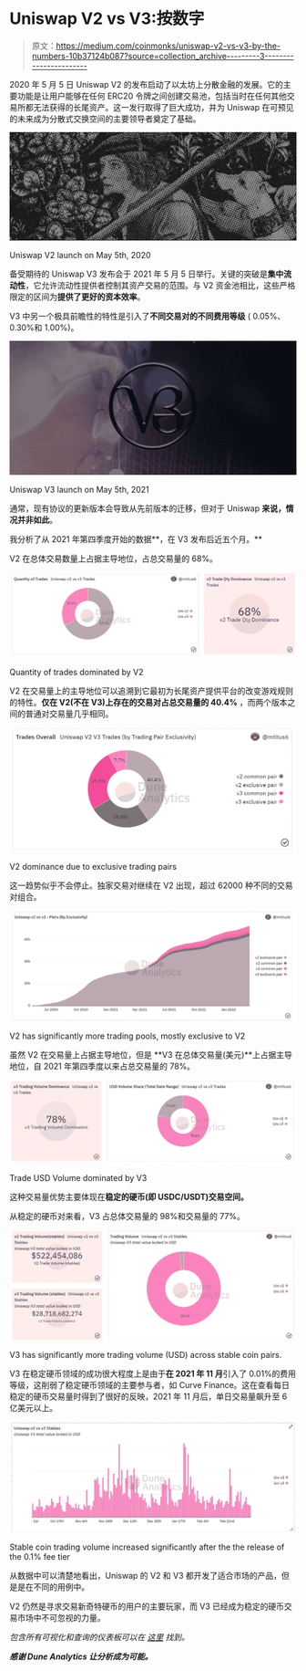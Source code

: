 # Uniswap V2 vs V3:按数字

> 原文：<https://medium.com/coinmonks/uniswap-v2-vs-v3-by-the-numbers-10b37124b087?source=collection_archive---------3----------------------->

2020 年 5 月 5 日 Uniswap V2 的发布启动了以太坊上分散金融的发展。它的主要功能是让用户能够在任何 ERC20 令牌之间创建交易池，包括当时在任何其他交易所都无法获得的长尾资产。这一发行取得了巨大成功，并为 Uniswap 在可预见的未来成为分散式交换空间的主要领导者奠定了基础。

![](img/67cad7b0b69e5ff9f6c10e64827e342a.png)

Uniswap V2 launch on May 5th, 2020

备受期待的 Uniswap V3 发布会于 2021 年 5 月 5 日举行。关键的突破是**集中流动性**，它允许流动性提供者控制其资产交易的范围。与 V2 资金池相比，这些严格限定的区间为**提供了更好的资本效率**。

V3 中另一个极具前瞻性的特性是引入了**不同交易对的不同费用等级** ( 0.05%、0.30%和 1.00%)。

![](img/bbdb37fee6a3719ae8d479f66fd1eb5a.png)

Uniswap V3 launch on May 5th, 2021

通常，现有协议的更新版本会导致从先前版本的迁移，但对于 Uniswap **来说，情况并非如此**。

我分析了从 2021 年第四季度开始的数据**，在 V3 发布后近五个月。**

V2 在总体交易数量上占据主导地位，占总交易量的 68%。

![](img/ba0f4789e3dcd14745a656cffe476dd0.png)

Quantity of trades dominated by V2

V2 在交易量上的主导地位可以追溯到它最初为长尾资产提供平台的改变游戏规则的特性。**仅在 V2(不在 V3)上存在的交易对占总交易量的 40.4%** ，而两个版本之间的普通对交易量几乎相同。

![](img/1522ac204412c238ba3fc0aa7f8b8575.png)

V2 dominance due to exclusive trading pairs

这一趋势似乎不会停止。独家交易对继续在 V2 出现，超过 62000 种不同的交易对组合。

![](img/1505194d717b4167ae8614c8f78bd07c.png)

V2 has significantly more trading pools, mostly exclusive to V2

虽然 V2 在交易量上占据主导地位，但是 **V3 在总体交易量(美元)**上占据主导地位，自 2021 年第四季度以来占总交易量的 78%。

![](img/e938753bdde631372c3793972a493a44.png)

Trade USD Volume dominated by V3

这种交易量优势主要体现在**稳定的硬币(即 USDC/USDT)交易空间。**

从稳定的硬币对来看，V3 占总体交易量的 98%和交易量的 77%。

![](img/1b116e6affcbce23264cf36917bd81fc.png)

V3 has significantly more trading volume (USD) across stable coin pairs.

V3 在稳定硬币领域的成功很大程度上是由于**在 2021 年 11 月**引入了 0.01%的费用等级，这削弱了稳定硬币领域的主要参与者，如 Curve Finance。这在查看每日稳定的硬币交易量时得到了很好的反映，2021 年 11 月后，单日交易量飙升至 6 亿美元以上。

![](img/cfcfa08f2b17c8ec4eab826fcb255daa.png)

Stable coin trading volume increased significantly after the the release of the 0.1% fee tier

从数据中可以清楚地看出，Uniswap 的 V2 和 V3 都开发了适合市场的产品，但是是在不同的用例中。

V2 仍然是寻求交易新奇特硬币的用户的主要玩家，而 V3 已经成为稳定的硬币交易市场中不可忽视的力量。

*包含所有可视化和查询的仪表板可以在* [*这里*](https://dune.xyz/mtitus6/Uniswap-V2V3-Comparison) *找到。*

***感谢 Dune Analytics 让分析成为可能。***